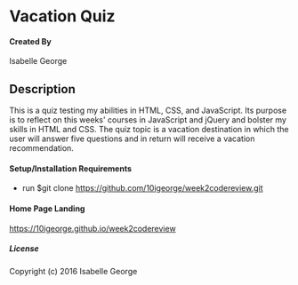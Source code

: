 # Vacation Quiz

#### Created By
Isabelle George

## Description
This is a quiz testing my abilities in HTML, CSS, and JavaScript. Its purpose is to reflect on this weeks' courses in JavaScript and jQuery and bolster my skills in HTML and CSS. The quiz topic is a vacation destination in which the user will answer five questions and in return will receive a vacation recommendation.

#### Setup/Installation Requirements

* run $git clone https://github.com/10igeorge/week2codereview.git

#### Home Page Landing
https://10igeorge.github.io/week2codereview

##### License

Copyright (c) 2016 Isabelle George
